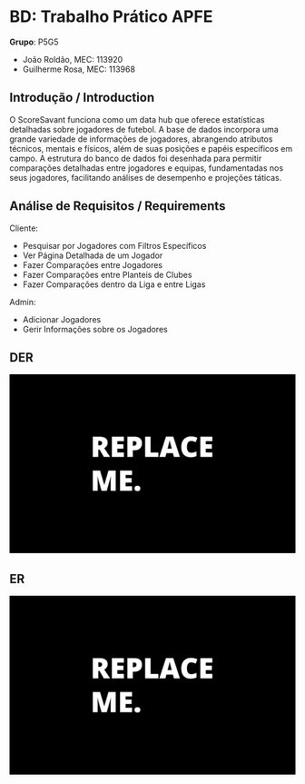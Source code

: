 # BD: Trabalho Prático APFE

**Grupo**: P5G5
- João Roldão, MEC: 113920
- Guilherme Rosa, MEC: 113968

## Introdução / Introduction
 
O ScoreSavant funciona como um data hub que oferece estatísticas detalhadas sobre jogadores de futebol. A base de dados incorpora uma grande variedade de informações de jogadores, abrangendo atributos técnicos, mentais e físicos, além de suas posições e papéis específicos em campo. A estrutura do banco de dados foi desenhada para permitir comparações detalhadas entre jogadores e equipas, fundamentadas nos seus jogadores, facilitando análises de desempenho e projeções táticas.


## ​Análise de Requisitos / Requirements

Cliente:
- Pesquisar por Jogadores com Filtros Específicos
- Ver Página Detalhada de um Jogador
- Fazer Comparações entre Jogadores
- Fazer Comparações entre Planteis de Clubes
- Fazer Comparações dentro da Liga e entre Ligas

Admin:
- Adicionar Jogadores
- Gerir Informações sobre os Jogadores


## DER

![DER Diagram!](der.jpg "AnImage")

## ER

![ER Diagram!](er.jpg "AnImage")